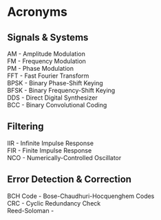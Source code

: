 # Acronyms


## Signals & Systems

AM		- Amplitude Modulation \
FM		- Frequency Modulation \
PM		- Phase Modulation \
FFT 		- Fast Fourier Transform \
BPSK 		- Binary Phase-Shift Keying \
BFSK 		- Binary Frequency-Shift Keying \
DDS		- Direct Digital Synthesizer \
BCC		- Binary Convolutional Coding


## Filtering

IIR 		- Infinite Impulse Response \
FIR		- Finite Impulse Response \
NCO		- Numerically-Controlled Oscillator

## Error Detection & Correction

BCH Code 	- Bose-Chaudhuri-Hocquenghem Codes \
CRC 		- Cyclic Redundancy Check \
Reed-Soloman	-



